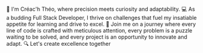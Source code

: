 🌟 I'm Créac'h Théo, where precision meets curiosity and adaptability.
💻 As a budding Full Stack Developer, I thrive on challenges that fuel my insatiable appetite for learning and drive to excel.
🚀 Join me on a journey where every line of code is crafted with meticulous attention, every problem is a puzzle waiting to be solved, and every project is an opportunity to innovate and adapt.
🔍 Let's create excellence together
